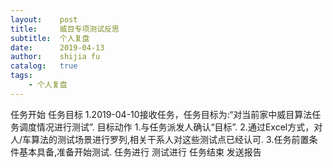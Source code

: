 ```yaml
---
layout:    post
title:     威目专项测试反思
subtitle:  个人复盘
date:      2019-04-13
author:    shijia fu
catalog:   true
tags:
    - 个人复盘
---
```


任务开始
任务目标
1.2019-04-10接收任务，任务目标为:“对当前家中威目算法任务调度情况进行测试”.
目标动作
1.与任务派发人确认“目标”.
2.通过Excel方式，对人/车算法的测试场景进行罗列,相关干系人对这些测试点已经认可.
3.任务前置条件基本具备,准备开始测试.
任务进行
测试进行
任务结束
发送报告
